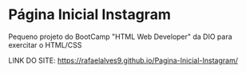 # Página Inicial Instagram
 Pequeno projeto do BootCamp "HTML Web Developer" da DIO para exercitar o HTML/CSS

 LINK DO SITE: https://rafaelalves9.github.io/Pagina-Inicial-Instagram/
